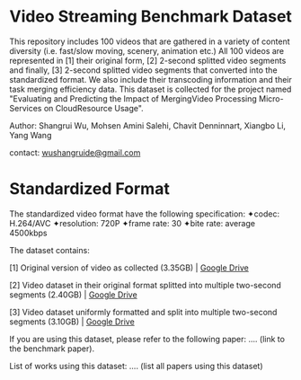 # Video Streaming Benchmark Dataset
This repository includes 100 videos that are gathered in a variety of content diversity (i.e. fast/slow moving, scenery, animation etc.) All 100 videos are represented in [1] their original form, [2] 2-second splitted video segments and finally, [3] 2-second splitted video segments that converted into the standardized format. We also include their transcoding information and their task merging efficiency data. This dataset is collected for the project named "Evaluating and Predicting the Impact of MergingVideo Processing Micro-Services on CloudResource Usage".

Author: Shangrui Wu, Mohsen Amini Salehi, Chavit Denninnart, Xiangbo Li, Yang Wang

contact: wushangruide@gmail.com


# Standardized Format
The standardized video format have the following specification: 
  ✦codec: H.264/AVC
  ✦resolution: 720P
  ✦frame rate: 30
  ✦bite rate: average 4500kbps
  
The dataset contains:

  [1] Original version of video as collected (3.35GB) | [Google Drive](https://drive.google.com/drive/folders/1uereCYUqTqb602W9BFi-cjj-Gag-IFt9?usp=sharing)
  
  [2] Video dataset in their original format splitted into multiple two-second segments (2.40GB) | [Google Drive](https://drive.google.com/drive/folders/1MaEAN8TjuOhv9mH33j5L7nibxppriadQ?usp=sharing)
  
  [3] Video dataset uniformly formatted and split into multiple two-second segments (3.10GB) | [Google Drive](https://drive.google.com/drive/folders/1KhsxZtC22L-EHoeXmsdmWpkuNZpmS-pL?usp=sharing)


If you are using this dataset, please refer to the following paper:
.... (link to the benchmark paper).

List of works using this dataset:
.... (list all papers using this dataset)
